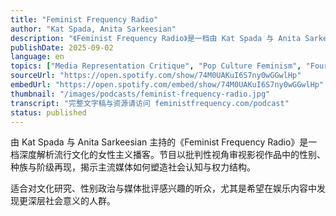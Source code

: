 ```yaml
---
title: "Feminist Frequency Radio"
author: "Kat Spada, Anita Sarkeesian"
description: "《Feminist Frequency Radio》是一档由 Kat Spada 与 Anita Sarkeesian 主持的播客，专注于从女性主义视角批判流行文化。节目每周探讨电影、电视剧与电子游戏中的性别表现、权力结构与社会隐喻，内容涵盖从好莱坞大片到冷门经典。主持人常邀请嘉宾共同分析作品中的性别刻板印象、种族与阶级问题，并结合时事与文化趋势展开深度对话。节目风格犀利、知识密度高，深受媒体研究者与女性主义社群喜爱，评分高达 4.8（101 条评论）。"
publishDate: 2025-09-02
language: en
topics: ["Media Representation Critique", "Pop Culture Feminism", "Fourth Wave Feminism"]
sourceUrl: "https://open.spotify.com/show/74M0UAKuI6S7ny0wGGwlHp"
embedUrl: "https://open.spotify.com/embed/show/74M0UAKuI6S7ny0wGGwlHp"
thumbnail: "/images/podcasts/feminist-frequency-radio.jpg"
transcript: "完整文字稿与资源请访问 feministfrequency.com/podcast"
status: published
---
```


由 Kat Spada 与 Anita Sarkeesian 主持的《Feminist Frequency Radio》是一档深度解析流行文化的女性主义播客。节目以批判性视角审视影视作品中的性别、种族与阶级再现，揭示主流媒体如何塑造社会认知与权力结构。

适合对文化研究、性别政治与媒体批评感兴趣的听众，尤其是希望在娱乐内容中发现更深层社会意义的人群。
